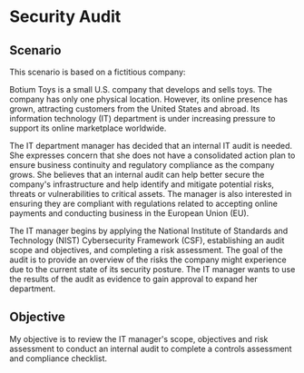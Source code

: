 # Security Audit

## Scenario

This scenario is based on a fictitious company:

Botium Toys is a small U.S. company that develops and sells toys. The company has only one physical location. However, its online presence has grown, attracting customers from the United States and abroad. Its information technology (IT) department is under increasing pressure to support its online marketplace worldwide. 

The IT department manager has decided that an internal IT audit is needed. She expresses concern that she does not have a consolidated action plan to ensure business continuity and regulatory compliance as the company grows. She believes that an internal audit can help better secure the company's infrastructure and help identify and mitigate potential risks, threats or vulnerabilities to critical assets. The manager is also interested in ensuring they are compliant with regulations related to accepting online payments and conducting business in the European Union (EU).

The IT manager begins by applying the National Institute of Standards and Technology (NIST) Cybersecurity Framework (CSF), establishing an audit scope and objectives, and completing a risk assessment. The goal of the audit is to provide an overview of the risks the company might experience due to the current state of its security posture. The IT manager wants to use the results of the audit as evidence to gain approval to expand her department. 

## Objective
My objective is to review the IT manager's scope, objectives and risk assessment to conduct an internal audit to complete a controls assessment and compliance checklist.
